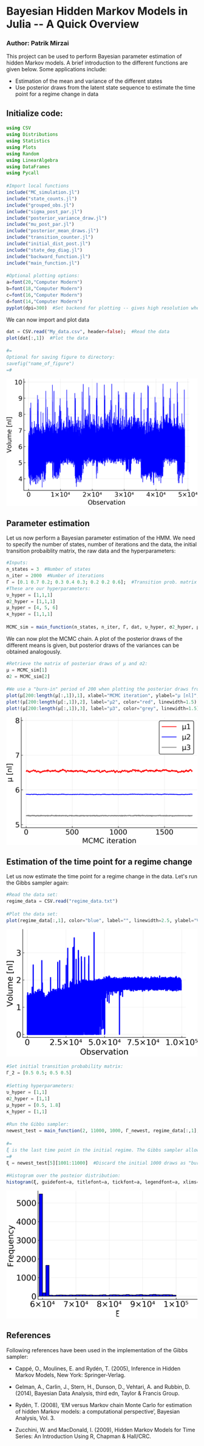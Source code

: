 # Bayesian Hidden Markov Models in Julia -- A Quick Overview

### Author: Patrik Mirzai

This project can be used to perform Bayesian parameter estimation of hidden Markov models. A brief introduction to the different functions are given below. Some applications include:

- Estimation of the mean and variance of the different states
- Use posterior draws from the latent state sequence to estimate the time point for a regime change in data


## Initialize code:

```julia
using CSV
using Distributions
using Statistics
using Plots
using Random
using LinearAlgebra
using DataFrames
using Pycall

#Import local functions
include("MC_simulation.jl")
include("state_counts.jl")
include("grouped_obs.jl")
include("sigma_post_par.jl")
include("posterior_variance_draw.jl")
include("mu_post_par.jl")
include("posterior_mean_draws.jl")
include("transition_counter.jl")
include("initial_dist_post.jl")
include("state_dep_diag.jl")
include("backward_function.jl")
include("main_function.jl")

#Optional plotting options:
a=font(20,"Computer Modern")
b=font(18,"Computer Modern")
c=font(16,"Computer Modern")
d=font(14,"Computer Modern")
pyplot(dpi=300)  #Set backend for plotting -- gives high resolution when saving the plot

```

We can now import and plot data


```julia
dat = CSV.read("My_data.csv", header=false);  #Read the data
plot(dat[:,1])  #Plot the data

#=
Optional for saving figure to directory:
savefig("name_of_figure")
=#
```

![grouped](https://github.com/mirzaipatrik/Bayesian_HMM/blob/master/Functions/Traceplot.png)

## Parameter estimation

Let us now perform a Bayesian parameter estimation of the HMM. We need to specify the number of states, number of iterations and the data, the initial transition probaiblity matrix, the raw data and the hyperparameters:

```julia
#Inputs:
n_states = 3  #Number of states
n_iter = 2000  #Number of iterations
Γ = [0.1 0.7 0.2; 0.3 0.4 0.3; 0.2 0.2 0.6];  #Transition prob. matrix
#These are our hyperparameters:
υ_hyper = [1,1,1]
σ2_hyper = [1,1,1]
μ_hyper = [4, 5, 6]
κ_hyper = [1,1,1]

MCMC_sim = main_function(n_states, n_iter, Γ, dat, υ_hyper, σ2_hyper, μ_hyper, κ_hyper)
```

We can now plot the MCMC chain. A plot of the posterior draws of the different means is given, but posterior draws of the variances can be obtained analogously.

```julia
#Retrieve the matrix of posterior draws of μ and σ2:
μ = MCMC_sim[1]
σ2 = MCMC_sim[2]

#We use a "burn-in" period of 200 when plotting the posterior draws from the Gibbs sampler:
plot(μ[200:length(μ[:,1]),1], xlabel="MCMC iteration", ylabel="μ [nl]", label="μ1", color="blue", linewidth=1.5, guidefont=b, titlefont=b, tickfont=b, legendfont=b, title="", ylim=[5, 8])
plot!(μ[200:length(μ[:,1]),2], label="μ2", color="red", linewidth=1.5)
plot!(μ[200:length(μ[:,1]),3], label="μ3", color="grey", linewidth=1.5)
```
![grouped](https://github.com/mirzaipatrik/Bayesian_HMM/blob/master/Functions/posterior_mean_draws.png)

## Estimation of the time point for a regime change
Let us now estimate the time point for a regime change in the data. Let's run the Gibbs sampler again:

```julia
#Read the data set:
regime_data = CSV.read("regime_data.txt")

#Plot the data set:
plot(regime_data[:,1], color="blue", label="", linewidth=2.5, ylabel="Volume [nl]", xlabel="Observation", guidefont=a, titlefont=a, tickfont=a, legendfont=a)
```
![grouped](https://github.com/mirzaipatrik/Bayesian_HMM/blob/master/Functions/BGA_plot.png)



```julia
#Set initial transition probability matrix:
Γ_2 = [0.5 0.5; 0.5 0.5]

#Setting hyperparameters:
υ_hyper = [1,1]
σ2_hyper = [1,1]
μ_hyper = [0.5, 1.8]
κ_hyper = [1,1]

#Run the Gibbs sampler:
newest_test = main_function(2, 11000, 1000, Γ_newest, regime_data[:,1], υ_hyper, σ2_hyper, μ_hyper, κ_hyper)

#=
ξ is the last time point in the initial regime. The Gibbs sampler allows for a posterior distribution of this quanttity.
=#
ξ = newest_test[5][1001:11000]  #Discard the initial 1000 draws as "burn-in" values.

#Histogram over the posteior distribution:
histogram(ξ, guidefont=a, titlefont=a, tickfont=a, legendfont=a, xlims=[60000, 105000], label="", xlabel="ξ", ylabel="Frequency", color="blue", bins=50)
```

![grouped](https://github.com/mirzaipatrik/Bayesian_HMM/blob/master/Functions/Stable_state.png)


## References
Following references have been used in the implementation of the Gibbs sampler:

- Cappé, O., Moulines, E. and Rydén, T. (2005), Inference in Hidden Markov Models, New York: Springer-Verlag.

- Gelman, A., Carlin, J., Stern, H., Dunson, D., Vehtari, A. and Rubbin, D. (2014), Bayesian Data Analysis, third edn, Taylor & Francis Group.

- Rydén, T. (2008), ‘EM versus Markov chain Monte Carlo for estimation of hidden Markov models: a computational perspective’, Bayesian Analysis, Vol. 3.

- Zucchini, W. and MacDonald, I. (2009), Hidden Markov Models for Time Series:
An Introduction Using R, Chapman & Hall/CRC.
